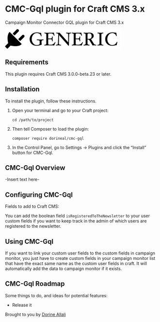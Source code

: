 # CMC-Gql plugin for Craft CMS 3.x

Campaign Monitor Connector GQL plugin for Craft CMS 3.x

![Screenshot](resources/img/plugin-logo.png)

## Requirements

This plugin requires Craft CMS 3.0.0-beta.23 or later.

## Installation

To install the plugin, follow these instructions.

1.  Open your terminal and go to your Craft project:

        cd /path/to/project

2.  Then tell Composer to load the plugin:

        composer require dorineal/cmc-gql

3.  In the Control Panel, go to Settings → Plugins and click the “Install” button for CMC-Gql.

## CMC-Gql Overview

-Insert text here-

## Configuring CMC-Gql

Fields to add to Craft CMS:

You can add the boolean field `isRegisteredToTheNewsletter` to your user custom fields if you want to keep track in the admin of which users are registered to the newsletter.

## Using CMC-Gql

If you want to link your custom user fields to the custom fields in campaign monitor, you just have to create custom fields in your campaign monitor list that have the exact same name as the custom user fields in craft. It will automatically add the data to campaign monitor if it exists.

## CMC-Gql Roadmap

Some things to do, and ideas for potential features:

- Release it

Brought to you by [Dorine Allali](dorineallali.com)
